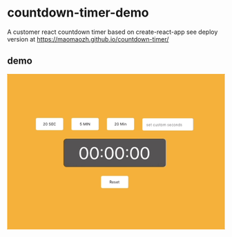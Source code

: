 
# countdown-timer-demo
A customer react countdown timer based on create-react-app
see deploy version at https://maomaozh.github.io/countdown-timer/
## demo
<img src="https://github.com/maomaoZH/countdown-timer/blob/master/demo.gif" alt="demo" />
